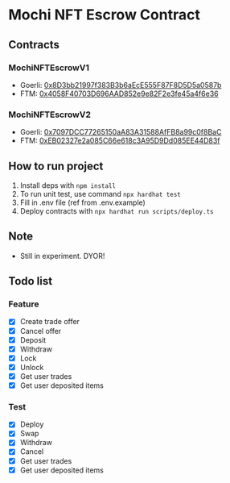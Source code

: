 # Mochi NFT Escrow Contract

## Contracts

### MochiNFTEscrowV1

- Goerli: [0x8D3bb21997f383B3b6aEcE555F87F8D5D5a0587b](https://goerli.etherscan.io/address/0x8D3bb21997f383B3b6aEcE555F87F8D5D5a0587b)
- FTM: [0x4058F40703D696AAD852e9e82F2e3fe45a4f6e36](https://ftmscan.com/address/0x4058F40703D696AAD852e9e82F2e3fe45a4f6e36)

### MochiNFTEscrowV2

- Goerli: [0x7097DCC77265150aA83A31588AfFB8a99c0f8BaC](https://goerli.etherscan.io/address/0x7097DCC77265150aA83A31588AfFB8a99c0f8BaC)
- FTM: [0xEB02327e2a085C66e618c3A95D9Dd085EE44D83f](https://ftmscan.com/address/0xEB02327e2a085C66e618c3A95D9Dd085EE44D83f)

## How to run project

1. Install deps with `npm install`
2. To run unit test, use command `npx hardhat test`
3. Fill in .env file (ref from .env.example)
4. Deploy contracts with `npx hardhat run scripts/deploy.ts`

## Note

- Still in experiment. DYOR!

## Todo list

### Feature

- [x] Create trade offer
- [x] Cancel offer
- [x] Deposit
- [x] Withdraw
- [x] Lock
- [x] Unlock
- [x] Get user trades
- [x] Get user deposited items

### Test

- [x] Deploy
- [x] Swap
- [x] Withdraw
- [x] Cancel
- [x] Get user trades
- [x] Get user deposited items
